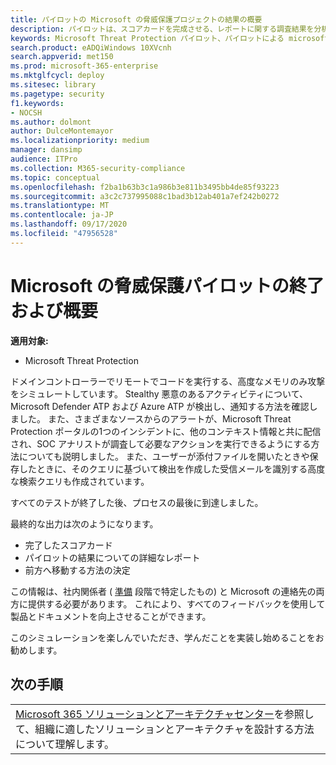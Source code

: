 ```yaml
---
title: パイロットの Microsoft の脅威保護プロジェクトの結果の概要
description: パイロットは、スコアカードを完成させる、レポートに関する調査結果を分析すること、および前進する方法を決定することによって、パイロットによる Microsoft の脅威保護プロジェクトを終了します。
keywords: Microsoft Threat Protection パイロット、パイロットによる microsoft の脅威保護プロジェクトを評価した後の作業、microsoft threat protection パイロットから展開への移行、サイバーセキュリティ、高度な脅威、企業セキュリティ、デバイス、デバイス、id、ユーザー、データ、アプリケーション、インシデント、および自動調査と修復、高度な検索
search.product: eADQiWindows 10XVcnh
search.appverid: met150
ms.prod: microsoft-365-enterprise
ms.mktglfcycl: deploy
ms.sitesec: library
ms.pagetype: security
f1.keywords:
- NOCSH
ms.author: dolmont
author: DulceMontemayor
ms.localizationpriority: medium
manager: dansimp
audience: ITPro
ms.collection: M365-security-compliance
ms.topic: conceptual
ms.openlocfilehash: f2ba1b63b3c1a986b3e811b3495bb4de85f93223
ms.sourcegitcommit: a3c2c737995088c1bad3b12ab401a7ef242b0272
ms.translationtype: MT
ms.contentlocale: ja-JP
ms.lasthandoff: 09/17/2020
ms.locfileid: "47956528"
---
```

# <a name="closing-and-summarizing-your-microsoft-threat-protection-pilot"></a>Microsoft の脅威保護パイロットの終了および概要  

**適用対象:**
- Microsoft Threat Protection

ドメインコントローラーでリモートでコードを実行する、高度なメモリのみ攻撃をシミュレートしています。 Stealthy 悪意のあるアクティビティについて、Microsoft Defender ATP および Azure ATP が検出し、通知する方法を確認しました。 また、さまざまなソースからのアラートが、Microsoft Threat Protection ポータルの1つのインシデントに、他のコンテキスト情報と共に配信され、SOC アナリストが調査して必要なアクションを実行できるようにする方法についても説明しました。 また、ユーザーが添付ファイルを開いたときや保存したときに、そのクエリに基づいて検出を作成した受信メールを識別する高度な検索クエリも作成されています。

すべてのテストが終了した後、プロセスの最後に到達しました。

最終的な出力は次のようになります。
- 完了したスコアカード
- パイロットの結果についての詳細なレポート
- 前方へ移動する方法の決定

この情報は、社内関係者 ( [準備](https://docs.microsoft.com/microsoft-365/security/mtp/prepare-mtpeval) 段階で特定したもの) と Microsoft の連絡先の両方に提供する必要があります。 これにより、すべてのフィードバックを使用して製品とドキュメントを向上させることができます。

このシミュレーションを楽しんでいただき、学んだことを実装し始めることをお勧めします。


## <a name="next-step"></a>次の手順
||
|:-------|
|[Microsoft 365 ソリューションとアーキテクチャセンター](https://docs.microsoft.com/microsoft-365/solutions/solution-architecture-center)を参照して、組織に適したソリューションとアーキテクチャを設計する方法について理解します。

